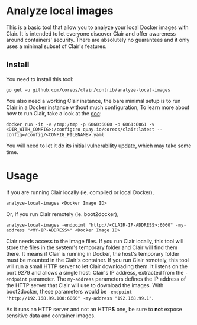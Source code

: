 # Analyze local images

This is a basic tool that allow you to analyze your local Docker images with Clair.
It is intended to let everyone discover Clair and offer awareness around containers' security.
There are absolutely no guarantees and it only uses a minimal subset of Clair's features.

## Install

You need to install this tool:

    go get -u github.com/coreos/clair/contrib/analyze-local-images

You also need a working Clair instance, the bare minimal setup is to run Clair in a Docker instance without much configuration,
To learn more about how to run Clair, take a look at the [doc](https://github.com/coreos/clair/blob/master/docs/Run.md):

    docker run -it -v /tmp:/tmp -p 6060:6060 -p 6061:6061 -v <DIR_WITH_CONFIG>:/config:ro quay.io/coreos/clair:latest --config=/config/<CONFIG_FILENAME>.yaml

You will need to let it do its initial vulnerability update, which may take some time.

# Usage

If you are running Clair locally (ie. compiled or local Docker),

```
analyze-local-images <Docker Image ID>
```

Or, If you run Clair remotely (ie. boot2docker),

```
analyze-local-images -endpoint "http://<CLAIR-IP-ADDRESS>:6060" -my-address "<MY-IP-ADDRESS>" <Docker Image ID>
```

Clair needs access to the image files. If you run Clair locally, this tool will store the files in the system's temporary folder and Clair will find them there. It means if Clair is running in Docker, the host's temporary folder must be mounted in the Clair's container. If you run Clair remotely, this tool will run a small HTTP server to let Clair downloading them. It listens on the port 9279 and allows a single host: Clair's IP address, extracted from the `-endpoint` parameter. The `my-address` parameters defines the IP address of the HTTP server that Clair will use to download the images. With boot2docker, these parameters would be `-endpoint "http://192.168.99.100:6060" -my-address "192.168.99.1"`.

As it runs an HTTP server and not an HTTP**S** one, be sure to **not** expose sensitive data and container images.
